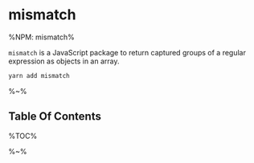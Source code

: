 # mismatch

%NPM: mismatch%

`mismatch` is a JavaScript package to return captured groups of a regular expression as objects in an array.

```sh
yarn add mismatch
```

%~%

## Table Of Contents

%TOC%

%~%